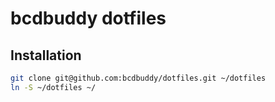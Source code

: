 # bcdbuddy dotfiles

## Installation
```bash
git clone git@github.com:bcdbuddy/dotfiles.git ~/dotfiles
ln -S ~/dotfiles ~/
```
